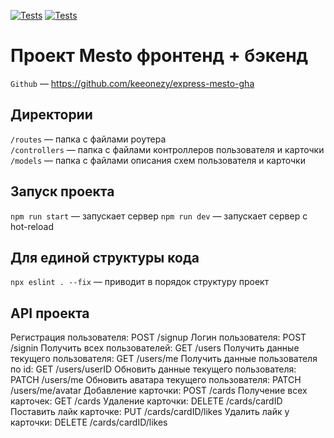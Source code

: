 [![Tests](../../actions/workflows/tests-13-sprint.yml/badge.svg)](../../actions/workflows/tests-13-sprint.yml) [![Tests](../../actions/workflows/tests-14-sprint.yml/badge.svg)](../../actions/workflows/tests-14-sprint.yml)
# Проект Mesto фронтенд + бэкенд

`Github` — https://github.com/keeonezy/express-mesto-gha


## Директории

`/routes` — папка с файлами роутера  
`/controllers` — папка с файлами контроллеров пользователя и карточки   
`/models` — папка с файлами описания схем пользователя и карточки  

## Запуск проекта

`npm run start` — запускает сервер
`npm run dev` — запускает сервер с hot-reload

## Для единой структуры кода
`npx eslint . --fix` — приводит в порядок структуру проект

## API проекта

Регистрация пользователя: POST /signup
Логин пользователя: POST /signin
Получить всех пользователей: GET /users
Получить данные текущего пользователя: GET /users/me
Получить данные пользователя по id: GET /users/userID
Обновить данные текущего пользователя: PATCH /users/me
Обновить аватара текущего пользователя: PATCH /users/me/avatar
Добавление карточки: POST /cards
Получение всех карточек: GET /cards
Удаление карточки: DELETE /cards/cardID
Поставить лайк карточке: PUT /cards/cardID/likes
Удалить лайк у карточки: DELETE /cards/cardID/likes
